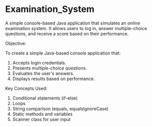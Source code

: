# Examination_System
A simple console-based Java application that simulates an online examination system. It allows users to log in, answer multiple-choice questions, and receive a score based on their performance.

Objective:

To create a simple Java-based console application that: 
1. Accepts login credentials. 
2. Presents multiple-choice questions. 
3. Evaluates the user's answers. 
4. Displays results based on performance.

Key Concepts Used: 
1. Conditional statements (if-else) 
2. Loops 
3. String comparison (equals, equalsIgnoreCase) 
4. Static methods and variables 
5. Scanner class for user input
